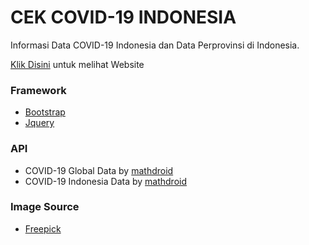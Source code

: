 # CEK COVID-19 INDONESIA

Informasi Data COVID-19 Indonesia dan Data Perprovinsi di Indonesia.

[Klik Disini](https://cekcovid19id.vercel.app/) untuk melihat Website

### Framework

 - [Bootstrap](https://getbootstrap.com/)
 - [Jquery](https://jquery.com/)

### API

 - COVID-19 Global Data by  [mathdroid](https://github.com/mathdroid/covid-19-api)
 - COVID-19 Indonesia Data by [mathdroid](https://github.com/mathdroid/indonesia-covid-19-api)

### Image Source

 - [Freepick](https://www.freepik.com/)

